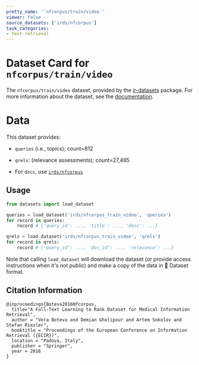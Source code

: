 ```yaml
---
pretty_name: '`nfcorpus/train/video`'
viewer: false
source_datasets: ['irds/nfcorpus']
task_categories:
- text-retrieval
---
```


# Dataset Card for `nfcorpus/train/video`

The `nfcorpus/train/video` dataset, provided by the [ir-datasets](https://ir-datasets.com/) package.
For more information about the dataset, see the [documentation](https://ir-datasets.com/nfcorpus#nfcorpus/train/video).

# Data

This dataset provides:
 - `queries` (i.e., topics); count=812
 - `qrels`: (relevance assessments); count=27,465

 - For `docs`, use [`irds/nfcorpus`](https://huggingface.co/datasets/irds/nfcorpus)

## Usage

```python
from datasets import load_dataset

queries = load_dataset('irds/nfcorpus_train_video', 'queries')
for record in queries:
    record # {'query_id': ..., 'title': ..., 'desc': ...}

qrels = load_dataset('irds/nfcorpus_train_video', 'qrels')
for record in qrels:
    record # {'query_id': ..., 'doc_id': ..., 'relevance': ...}

```

Note that calling `load_dataset` will download the dataset (or provide access instructions when it's not public) and make a copy of the
data in 🤗 Dataset format.

## Citation Information

```
@inproceedings{Boteva2016Nfcorpus,
  title="A Full-Text Learning to Rank Dataset for Medical Information Retrieval",
  author = "Vera Boteva and Demian Gholipour and Artem Sokolov and Stefan Riezler",
  booktitle = "Proceedings of the European Conference on Information Retrieval ({ECIR})",
  location = "Padova, Italy",
  publisher = "Springer",
  year = 2016
}
```
